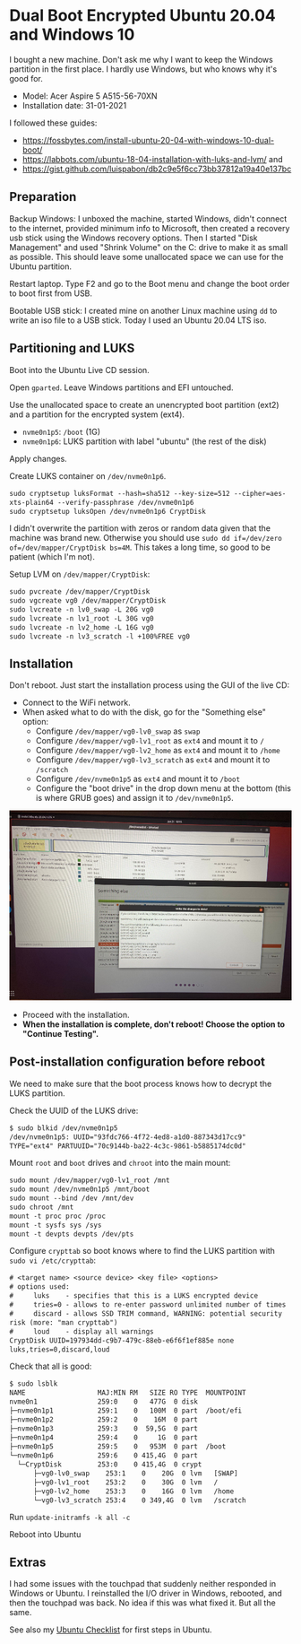 # Dual Boot Encrypted Ubuntu 20.04 and Windows 10

I bought a new machine. Don't ask me why I want to keep the Windows partition in the first place. I hardly use Windows, but who knows why it's good for.
* Model: Acer Aspire 5 A515-56-70XN
* Installation date: 31-01-2021

I followed these guides:
* https://fossbytes.com/install-ubuntu-20-04-with-windows-10-dual-boot/ 
* https://labbots.com/ubuntu-18-04-installation-with-luks-and-lvm/ and 
* https://gist.github.com/luispabon/db2c9e5f6cc73bb37812a19a40e137bc

## Preparation

Backup Windows: I unboxed the machine, started Windows, didn't connect to the internet, provided minimum info to Microsoft, then created a recovery usb stick using the Windows recovery options. Then I started "Disk Management" and used "Shrink Volume" on the C: drive to make it as small as possible. This should leave some unallocated space we can use for the Ubuntu partition.

Restart laptop. Type F2 and go to the Boot menu and change the boot order to boot first from USB.

Bootable USB stick: I created mine on another Linux machine using `dd` to write an iso file to a USB stick. Today I used an Ubuntu 20.04 LTS iso.

## Partitioning and LUKS

Boot into the Ubuntu Live CD session.

Open `gparted`. Leave Windows partitions and EFI untouched.

Use the unallocated space to create an unencrypted boot partition (ext2) and a partition for the encrypted system (ext4).

* `nvme0n1p5`: `/boot` (1G)
* `nvme0n1p6`: LUKS partition with label "ubuntu" (the rest of the disk)

Apply changes.


Create LUKS container on `/dev/nvme0n1p6`.
```
sudo cryptsetup luksFormat --hash=sha512 --key-size=512 --cipher=aes-xts-plain64 --verify-passphrase /dev/nvme0n1p6
sudo cryptsetup luksOpen /dev/nvme0n1p6 CryptDisk
```
I didn't overwrite the partition with zeros or random data given that the machine was brand new. Otherwise you should use `sudo dd if=/dev/zero of=/dev/mapper/CryptDisk bs=4M`. This takes a long time, so good to be patient (which I'm not).


Setup LVM on `/dev/mapper/CryptDisk`:
```
sudo pvcreate /dev/mapper/CryptDisk
sudo vgcreate vg0 /dev/mapper/CryptDisk
sudo lvcreate -n lv0_swap -L 20G vg0
sudo lvcreate -n lv1_root -L 30G vg0
sudo lvcreate -n lv2_home -L 16G vg0
sudo lvcreate -n lv3_scratch -l +100%FREE vg0
```

## Installation

Don't reboot. Just start the installation process using the GUI of the live CD:
  * Connect to the WiFi network.
  * When asked what to do with the disk, go for the "Something else" option:
     * Configure `/dev/mapper/vg0-lv0_swap` as `swap`
     * Configure `/dev/mapper/vg0-lv1_root` as `ext4` and mount it to `/`
     * Configure `/dev/mapper/vg0-lv2_home` as `ext4` and mount it to `/home`
     * Configure `/dev/mapper/vg0-lv3_scratch` as `ext4` and mount it to `/scratch`
     * Configure `/dev/nvme0n1p5` as `ext4` and mount it to `/boot`
     * Configure the "boot drive" in the drop down menu at the bottom (this is where GRUB goes) and assign it to `/dev/nvme0n1p5`.

![Partition_Table](images/partitions.jpg)

* Proceed with the installation.
* **When the installation is complete, don't reboot! Choose the option to "Continue Testing".**


## Post-installation configuration before reboot

We need to make sure that the boot process knows how to decrypt the LUKS partition.

Check the UUID of the LUKS drive:
```
$ sudo blkid /dev/nvme0n1p5
/dev/nvme0n1p5: UUID="93fdc766-4f72-4ed8-a1d0-887343d17cc9" TYPE="ext4" PARTUUID="70c9144b-ba22-4c3c-9861-b5885174dc0d"
```
Mount `root` and `boot` drives and `chroot` into the main mount:

```
sudo mount /dev/mapper/vg0-lv1_root /mnt
sudo mount /dev/nvme0n1p5 /mnt/boot
sudo mount --bind /dev /mnt/dev
sudo chroot /mnt
mount -t proc proc /proc
mount -t sysfs sys /sys
mount -t devpts devpts /dev/pts
```

Configure `crypttab` so boot knows where to find the LUKS partition with `sudo vi /etc/crypttab`:
```
# <target name> <source device> <key file> <options>
# options used:
#     luks    - specifies that this is a LUKS encrypted device
#     tries=0 - allows to re-enter password unlimited number of times
#     discard - allows SSD TRIM command, WARNING: potential security risk (more: "man crypttab")
#     loud    - display all warnings
CryptDisk UUID=197934dd-c9b7-479c-88eb-e6f6f1ef885e none luks,tries=0,discard,loud
```

Check that all is good:
```
$ sudo lsblk
NAME                  MAJ:MIN RM   SIZE RO TYPE  MOUNTPOINT
nvme0n1               259:0    0   477G  0 disk
├─nvme0n1p1           259:1    0   100M  0 part  /boot/efi
├─nvme0n1p2           259:2    0    16M  0 part
├─nvme0n1p3           259:3    0  59,5G  0 part
├─nvme0n1p4           259:4    0     1G  0 part
├─nvme0n1p5           259:5    0   953M  0 part  /boot
└─nvme0n1p6           259:6    0 415,4G  0 part
  └─CryptDisk         253:0    0 415,4G  0 crypt
	  ├─vg0-lv0_swap    253:1    0    20G  0 lvm   [SWAP]
	  ├─vg0-lv1_root    253:2    0    30G  0 lvm   /
	  ├─vg0-lv2_home    253:3    0    16G  0 lvm   /home
	  └─vg0-lv3_scratch 253:4    0 349,4G  0 lvm   /scratch
```

Run `update-initramfs -k all -c`

Reboot into Ubuntu

## Extras

I had some issues with the touchpad that suddenly neither responded in Windows or Ubuntu. I reinstalled the I/O driver in Windows, rebooted, and then the touchpad was back. No idea if this was what fixed it. But all the same.

See also my [Ubuntu Checklist](ubuntu-config.md) for first steps in Ubuntu.
